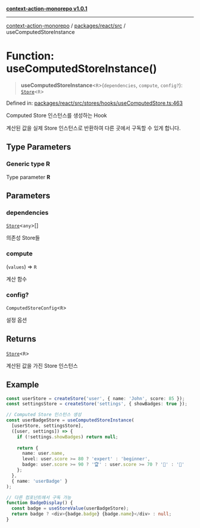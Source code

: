 [**context-action-monorepo v1.0.1**](../../../../README.md)

***

[context-action-monorepo](../../../../README.md) / [packages/react/src](../README.md) / useComputedStoreInstance

# Function: useComputedStoreInstance()

> **useComputedStoreInstance**&lt;`R`&gt;(`dependencies`, `compute`, `config?`): [`Store`](../classes/Store.md)&lt;`R`&gt;

Defined in: [packages/react/src/stores/hooks/useComputedStore.ts:463](https://github.com/mineclover/context-action/blob/2861d61b4b5d930e9e7f5277983455dc296dc859/packages/react/src/stores/hooks/useComputedStore.ts#L463)

Computed Store 인스턴스를 생성하는 Hook

계산된 값을 실제 Store 인스턴스로 반환하여 다른 곳에서 구독할 수 있게 합니다.

## Type Parameters

### Generic type R

Type parameter **R**

## Parameters

### dependencies

[`Store`](../classes/Store.md)&lt;`any`&gt;[]

의존성 Store들

### compute

(`values`) => `R`

계산 함수

### config?

`ComputedStoreConfig`&lt;`R`&gt;

설정 옵션

## Returns

[`Store`](../classes/Store.md)&lt;`R`&gt;

계산된 값을 가진 Store 인스턴스

## Example

```typescript
const userStore = createStore('user', { name: 'John', score: 85 });
const settingsStore = createStore('settings', { showBadges: true });

// Computed Store 인스턴스 생성
const userBadgeStore = useComputedStoreInstance(
  [userStore, settingsStore],
  ([user, settings]) => {
    if (!settings.showBadges) return null;
    
    return {
      name: user.name,
      level: user.score >= 80 ? 'expert' : 'beginner',
      badge: user.score >= 90 ? '🏆' : user.score >= 70 ? '🥉' : '📖'
    };
  },
  { name: 'userBadge' }
);

// 다른 컴포넌트에서 구독 가능
function BadgeDisplay() {
  const badge = useStoreValue(userBadgeStore);
  return badge ? <div>{badge.badge} {badge.name}</div> : null;
}
```
